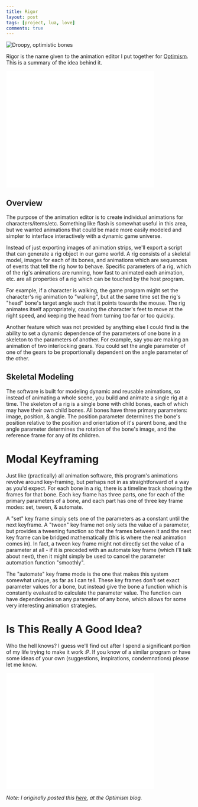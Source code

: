 ```yaml
---
title: Rigor
layout: post
tags: [project, lua, love]
comments: true
---
```


![Droopy, optimistic bones](http://thebestofallpossiblegames.com/media/img/posts/droopy_optimistic_bones.png)

Rigor is the name given to the animation editor I put together for [Optimism](http://thebestofallpossiblegames.com). This is a summary of the idea behind it.

<iframe width="400" height="315" src="//www.youtube.com/embed/mD6fc2aANv0" frameborder="0" allowfullscreen></iframe>

## Overview
The purpose of the animation editor is to create individual animations for characters/items/etc. Something like flash is somewhat useful in this area, but we wanted animations that could be made more easily modeled and simpler to interface interactively with a dynamic game universe.

Instead of just exporting images of animation strips, we'll export a script that can generate a rig object in our game world. A rig consists of a skeletal model, images for each of its bones, and animations which are sequences of events that tell the rig how to behave. Specific parameters of a rig, which of the rig's animations are running, how fast to animated each animation, etc. are all properties of a rig which can be touched by the host program.

For example, if a character is walking, the game program might set the character's rig animation to "walking", but at the same time set the rig's "head" bone's target angle such that it points towards the mouse. The rig animates itself appropriately, causing the character's feet to move at the right speed, and keeping the head from turning too far or too quickly.

Another feature which was not provided by anything else I could find is the ability to set a dynamic dependence of the parameters of one bone in a skeleton to the parameters of another. For example, say you are making an animation of two interlocking gears. You could set the angle parameter of one of the gears to be proportionally dependent on the angle parameter of the other.

## Skeletal Modeling
The software is built for modeling dynamic and reusable animations, so instead of animating a whole scene, you build and animate a single rig at a time. The skeleton of a rig is a single bone with child bones, each of which may have their own child bones. All bones have three primary parameters: image, position, & angle. The position parameter determines the bone's position relative to the position and orientation of it's parent bone, and the angle parameter determines the rotation of the bone's image, and the reference frame for any of its children.

# Modal Keyframing
Just like (practically) all animation software, this program's animations revolve around key-framing, but perhaps not in as straightforward of a way as you'd expect. For each bone in a rig, there is a timeline track showing the frames for that bone. Each key frame has three parts, one for each of the primary parameters of a bone, and each part has one of three key frame modes: set, tween, & automate.

A "set" key frame simply sets one of the parameters as a constant until the next keyframe. A "tween" key frame not only sets the value of a parameter, but provides a tweening function so that the frames between it and the next key frame can be bridged mathematically (this is where the real animation comes in). In fact, a tween key frame might not directly set the value of a parameter at all - if it is preceded with an automate key frame (which I'll talk about next), then it might simply be used to cancel the parameter automation function "smoothly".

The "automate" key frame mode is the one that makes this system somewhat unique, as far as I can tell. These key frames don't set exact parameter values for a bone, but instead give the bone a function which is constantly evaluated to calculate the parameter value. The function can have dependencies on any parameter of any bone, which allows for some very interesting animation strategies.

# Is This Really A Good Idea?
Who the hell knows? I guess we'll find out after I spend a significant portion of my life trying to make it work :P. If you know of a similar program or have some ideas of your own (suggestions, inspirations, condemnations) please let me know.

<iframe width="400" height="315" src="//www.youtube.com/embed/VibbhGsDavU" frameborder="0" allowfullscreen></iframe>

_Note: I originally posted this [here](http://thebestofallpossiblegames.com/blog/animation-concepts/), at the Optimism blog._